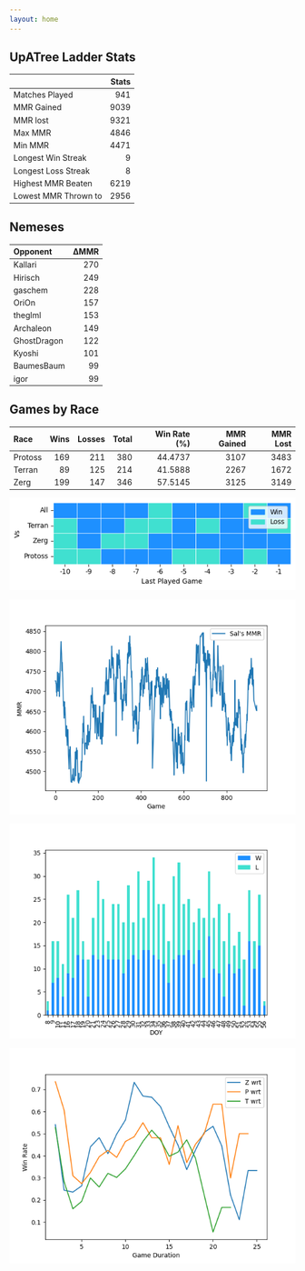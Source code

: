 ```yaml
---
layout: home
---
```


## UpATree Ladder Stats

|                      |   Stats |
|:---------------------|--------:|
| Matches Played       |     941 |
| MMR Gained           |    9039 |
| MMR lost             |    9321 |
| Max MMR              |    4846 |
| Min MMR              |    4471 |
| Longest Win Streak   |       9 |
| Longest Loss Streak  |       8 |
| Highest MMR Beaten   |    6219 |
| Lowest MMR Thrown to |    2956 |

## Nemeses

| Opponent    |   ΔMMR |
|:------------|-------:|
| Kallari     |    270 |
| Hirisch     |    249 |
| gaschem     |    228 |
| OriOn       |    157 |
| theglml     |    153 |
| Archaleon   |    149 |
| GhostDragon |    122 |
| Kyoshi      |    101 |
| BaumesBaum  |     99 |
| igor        |     99 |

## Games by Race

| Race    |   Wins |   Losses |   Total |   Win Rate (%) |   MMR Gained |   MMR Lost |
|:--------|-------:|---------:|--------:|---------------:|-------------:|-----------:|
| Protoss |    169 |      211 |     380 |        44.4737 |         3107 |       3483 |
| Terran  |     89 |      125 |     214 |        41.5888 |         2267 |       1672 |
| Zerg    |    199 |      147 |     346 |        57.5145 |         3125 |       3149 |

![Games by Race](./assets/gm_hist.png)

![Sal's MMR](./assets/MMR.png)

![Daily Stats](./assets/daily.png)

![Win Rate vs Time](./assets/r_wrt.png)

